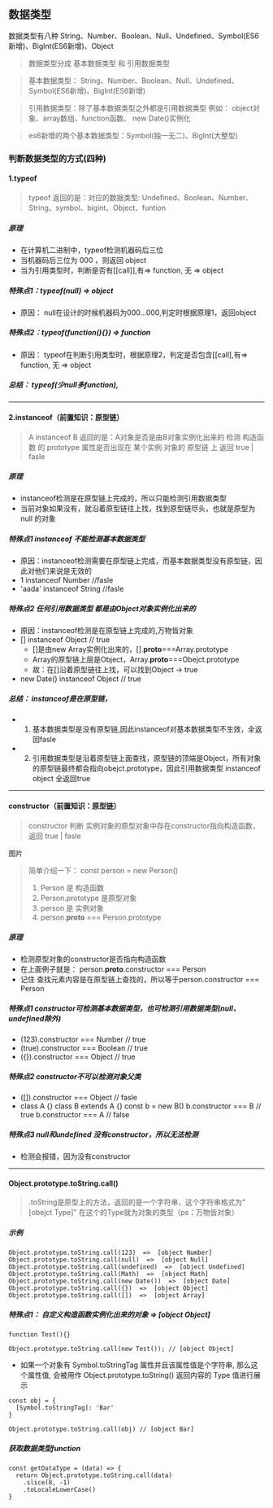 ## 数据类型

数据类型有八种
String、Number、Boolean、Null、Undefined、Symbol(ES6新增)、BigInt(ES6新增)、Object

> 数据类型分成  基本数据类型 和  引用数据类型

> 基本数据类型：
String、Number、Boolean、Null、Undefined、Symbol(ES6新增)、BigInt(ES6新增)

> 引用数据类型：除了基本数据类型之外都是引用数据类型
例如： object对象、array数组、function函数、 new Date()实例化

> es6新增的两个基本数据类型：Symbol(独一无二)、BigInt(大整型)


### 判断数据类型的方式(四种)
#### 1.typeof
> typeof 返回的是：对应的数据类型:
> Undefined、Boolean、Number、String、symbol、bigint、Object、funtion

##### 原理
- 在计算机二进制中，typeof检测机器码后三位
- 当机器码后三位为 000 ，则返回 object
- 当为引用类型时，判断是否有[[call]],有=> function, 无 => object

##### 特殊点1：typeof(null) => object
- 原因： null在设计的时候机器码为000...000,判定时根据原理1，返回object

##### 特殊点2：typeof(function(){}) => function
- 原因： typeof在判断引用类型时，根据原理2，判定是否包含[[call],有=> function, 无 => object

##### 总结： typeof(少null多function),

---

#### 2.instanceof（前置知识：原型链）
> A instanceof B 返回的是：A对象是否是由B对象实例化出来的
  检测 构造函数 的 prototype 属性是否出现在 某个实例 对象的 原型链 上
> 返回 true | fasle

##### 原理
- instanceof检测是在原型链上完成的，所以只能检测引用数据类型
- 当前对象如果没有，就沿着原型链往上找，找到原型链尽头，也就是原型为 null 的对象

##### 特殊点1 instanceof 不能检测基本数据类型
- 原因：instanceof检测需要在原型链上完成，而基本数据类型没有原型链，因此对他们来说是无效的
- 1 instanceof Number //fasle 
- 'aada' instanceof String //fasle

##### 特殊点2 任何引用数据类型 都是由Object对象实例化出来的
- 原因：instanceof检测是在原型链上完成的,万物皆对象
- [] instanceof Object  // true 
   -  []是由new Array实例化出来的，[].__proto__===Array.prototype
   -  Array的原型链上层是Object，Array.__proto__===Obejct.prototype
   -  故：在[]沿着原型链往上找，可以找到Object  ->  true
- new Date() instanceof Object // true

##### 总结： instanceof是在原型链，
- 1. 基本数据类型是没有原型链,因此instanceof对基本数据类型不生效，全返回fasle
- 2. 引用数据类型是沿着原型链上面查找，原型链的顶端是Object，所有对象的原型链最终都会指向obejct.prototype，因此引用数据类型 instanceof object 全返回true

---
#### constructor（前置知识：原型链）
> constructor 判断 实例对象的原型对象中存在constructor指向构造函数，
> 返回 true | fasle

  图片
> 简单介绍一下： const person = new Person()
> 1. Person 是 构造函数
> 2. Person.prototype 是原型对象
> 3. person 是 实例对象
> 4. person.__proto__ === Person.prototype

##### 原理 
- 检测原型对象的constructor是否指向构造函数
- 在上面例子就是： person.__proto__.constructor === Person
- 记住 查找元素内容是在原型链上查找的，所以等于person.constructor === Person

##### 特殊点1 constructor可检测基本数据类型，也可检测引用数据类型(null、undefined除外)
- (123).constructor === Number // true
- (true).constructor === Boolean // true
- ({}).constructor === Object // true

##### 特殊点2 constructor不可以检测对象父类
- ([]).constructor === Object  // fasle
- class A {}
class B extends A {}
const b = new B()
b.constructor === B // true
b.constructor === A // false

##### 特殊点3 null和undefined 没有constructor，所以无法检测
- 检测会报错，因为没有constructor

---

#### Object.prototype.toString.call()
> .toString是原型上的方法，返回的是一个字符串，这个字符串格式为"[obejct Type]"
> 在这个的Type就为对象的类型（ps：万物皆对象）

##### 示例
```
Object.prototype.toString.call(123)  =>  [object Number]
Object.prototype.toString.call(null)  =>  [object Null]
Object.prototype.toString.call(undefined)  =>  [object Undefined]
Object.prototype.toString.call(Math)  =>  [object Math]
Object.prototype.toString.call(new Date())  =>  [object Date]
Object.prototype.toString.call({})  =>  [object Object]
Object.prototype.toString.call([])  =>  [object Array]
```

##### 特殊点1： 自定义构造函数实例化出来的对象 => [object Object]

```
function Test(){}

Object.prototype.toString.call(new Test()); // [object Object]
```
- 如果一个对象有 Symbol.toStringTag 属性并且该属性值是个字符串, 那么这个属性值, 会被用作 Object.prototype.toString() 返回内容的 Type 值进行展示

```
const obj = {
  [Symbol.toStringTag]: 'Bar'
}

Object.prototype.toString.call(obj) // [object Bar]
```

##### 获取数据类型function
```
const getDataType = (data) => {
  return Object.prototype.toString.call(data)
    .slice(8, -1)
    .toLocaleLowerCase()
}
```
